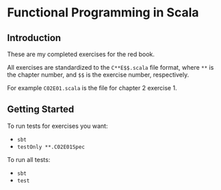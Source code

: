 # Functional Programming in Scala

## Introduction

These are my completed exercises for the red book.

All exercises are standardized to the `C**E$$.scala` file format, where `**` is the chapter number, and `$$` is the exercise number, respectively.

For example `C02E01.scala` is the file for chapter 2 exercise 1.

## Getting Started

To run tests for exercises you want:

- `sbt`
- `testOnly **.C02E01Spec`

To run all tests:

- `sbt`
- `test`
